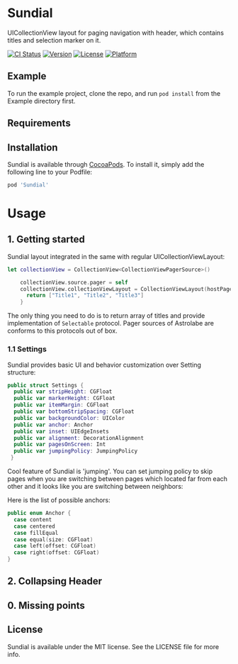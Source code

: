 # Sundial

UICollectionView layout for paging navigation with header, which contains titles and selection marker on it.

[![CI Status](http://img.shields.io/travis/sergeimikhan/Sundial.svg?style=flat)](https://travis-ci.org/sergeimikhan/Sundial)
[![Version](https://img.shields.io/cocoapods/v/Sundial.svg?style=flat)](http://cocoapods.org/pods/Sundial)
[![License](https://img.shields.io/cocoapods/l/Sundial.svg?style=flat)](http://cocoapods.org/pods/Sundial)
[![Platform](https://img.shields.io/cocoapods/p/Sundial.svg?style=flat)](http://cocoapods.org/pods/Sundial)

## Example

To run the example project, clone the repo, and run `pod install` from the Example directory first.

## Requirements

## Installation

Sundial is available through [CocoaPods](http://cocoapods.org). To install
it, simply add the following line to your Podfile:

```ruby
pod 'Sundial'
```

# Usage

## 1. Getting started

Sundial layout integrated in the same with regular UICollectionViewLayout:

```swift
let collectionView = CollectionView<CollectionViewPagerSource>()

    collectionView.source.pager = self
    collectionView.collectionViewLayout = CollectionViewLayout(hostPagerSource: collectionView.source) { [weak self] in
      return ["Title1", "Title2", "Title3"]
    }
```

The only thing you need to do is to return array of titles and provide implementation of ```Selectable``` protocol. Pager sources of Astrolabe are conforms to this protocols out of box.

### 1.1 Settings

Sundial provides basic UI and behavior customization over Setting structure:

```swift
public struct Settings {
  public var stripHeight: CGFloat
  public var markerHeight: CGFloat
  public var itemMargin: CGFloat
  public var bottomStripSpacing: CGFloat
  public var backgroundColor: UIColor
  public var anchor: Anchor
  public var inset: UIEdgeInsets
  public var alignment: DecorationAlignment
  public var pagesOnScreen: Int
  public var jumpingPolicy: JumpingPolicy
 }
```

Cool feature of Sundial is 'jumping'. You can set jumping policy to skip pages when you are switching between pages which located far from each other and it looks like you are switching between neighbors:


Here is the list of possible anchors:

```swift
public enum Anchor {
  case content
  case centered
  case fillEqual
  case equal(size: CGFloat)
  case left(offset: CGFloat)
  case right(offset: CGFloat)
}
```

## 2. Collapsing Header 

## 0. Missing points 



## License

Sundial is available under the MIT license. See the LICENSE file for more info.
